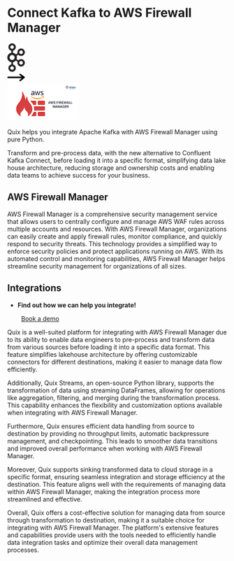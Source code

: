 # Connect Kafka to AWS Firewall Manager

<div class="connect-images cards blog-grid-card" markdown>
<div>
<img src="../images/kafka_logo.png" width="40px" />
</div>
<div>
<img src="../images/arrow.svg" width="40px" />
</div>
<div>
<img src="./images/aws-firewall-manager_1.jpg" />
</div>
</div>

Quix helps you integrate Apache Kafka with AWS Firewall Manager using pure Python.

Transform and pre-process data, with the new alternative to Confluent Kafka Connect, before loading it into a specific format, simplifying data lake house architecture, reducing storage and ownership costs and enabling data teams to achieve success for your business.

## AWS Firewall Manager

AWS Firewall Manager is a comprehensive security management service that allows users to centrally configure and manage AWS WAF rules across multiple accounts and resources. With AWS Firewall Manager, organizations can easily create and apply firewall rules, monitor compliance, and quickly respond to security threats. This technology provides a simplified way to enforce security policies and protect applications running on AWS. With its automated control and monitoring capabilities, AWS Firewall Manager helps streamline security management for organizations of all sizes.

## Integrations

<div class="grid cards" markdown>

- __Find out how we can help you integrate!__

    <a class="md-button md-button--primary" href="https://quix.io/book-a-demo" target="_blank" style="margin:.5rem;">Book a demo</a>

</div>


Quix is a well-suited platform for integrating with AWS Firewall Manager due to its ability to enable data engineers to pre-process and transform data from various sources before loading it into a specific data format. This feature simplifies lakehouse architecture by offering customizable connectors for different destinations, making it easier to manage data flow efficiently.

Additionally, Quix Streams, an open-source Python library, supports the transformation of data using streaming DataFrames, allowing for operations like aggregation, filtering, and merging during the transformation process. This capability enhances the flexibility and customization options available when integrating with AWS Firewall Manager.

Furthermore, Quix ensures efficient data handling from source to destination by providing no throughput limits, automatic backpressure management, and checkpointing. This leads to smoother data transitions and improved overall performance when working with AWS Firewall Manager.

Moreover, Quix supports sinking transformed data to cloud storage in a specific format, ensuring seamless integration and storage efficiency at the destination. This feature aligns well with the requirements of managing data within AWS Firewall Manager, making the integration process more streamlined and effective.

Overall, Quix offers a cost-effective solution for managing data from source through transformation to destination, making it a suitable choice for integrating with AWS Firewall Manager. The platform's extensive features and capabilities provide users with the tools needed to efficiently handle data integration tasks and optimize their overall data management processes.

